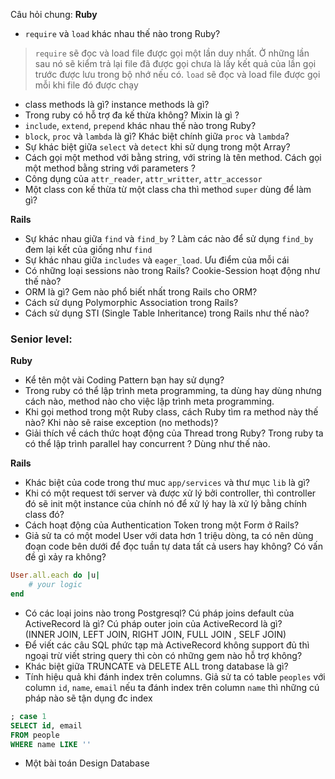 Câu hỏi chung:
**Ruby**
- `require` và `load` khác nhau thế nào trong Ruby?
> `require` sẽ đọc và load file được gọi một lần duy nhất. Ở những lần sau nó sẽ kiểm trả lại file đã được gọi chưa là lấy kết quả của lần gọi trước được lưu trong bộ nhớ nếu có.
> `load` sẽ đọc và load file được gọi mỗi khi file đó được chạy

- class methods là gì? instance methods là gì?
- Trong ruby có hỗ trợ đa kế thừa không? Mixin là gì ?
- `include`, `extend`, `prepend` khác nhau thế nào trong Ruby?
- `block`, `proc` và `lambda` là gì? Khác biệt chính giữa `proc` và `lambda`?
- Sự khác biệt giữa `select` và `detect` khi sử dụng trong một Array?
- Cách gọi một method với bằng string, với string là tên method. Cách gọi một method bằng string với parameters ?
- Công dụng của `attr_reader`, `attr_writter`, `attr_accessor`
- Một class con kế thừa từ một class cha thì method `super` dùng để làm gì?


**Rails**
- Sự khác nhau giữa `find` và `find_by` ? Làm các nào để sử dụng `find_by` đem lại kết của giống như `find`
- Sự khác nhau giữa `includes` và `eager_load`. Ưu điểm của mỗi cái 
- Có những loại sessions nào trong Rails? Cookie-Session hoạt động như thế nào?
- ORM là gì? Gem nào phổ biết nhất trong Rails cho ORM?
- Cách sử dụng Polymorphic Association trong Rails?
- Cách sử dụng STI (Single Table Inheritance) trong Rails như thế nào?

### Senior level:
**Ruby**
- Kể tên một vài Coding Pattern bạn hay sử dụng?
- Trong ruby có thể lập trình meta programming, ta dùng hay dùng nhưng cách nào, method nào cho việc lập trình meta programming.
- Khi gọi method trong một Ruby class, cách Ruby tìm ra method này thế nào? Khi nào sẽ raise exception (no methods)?
- Giải thích về cách thức hoạt động của Thread trong Ruby? Trong ruby ta có thể lập trình parallel hay concurrent ? Dùng như thế nào.

**Rails**
- Khác biệt của code trong thư muc `app/services` và thư mục `lib` là gì?
- Khi có một request tới server và được xử lý bởi controller, thì controller đó sẽ init một instance của chính nó để xử lý hay là xử lý bằng chính class đó?
- Cách hoạt động của Authentication Token trong một Form ở Rails?
- Giả sử ta có một model User với data hơn 1 triệu dòng, ta có nên dùng đoạn code bên dưới để đọc tuần tự data tất cả users hay không? Có vấn đề gì xảy ra không?
```ruby
User.all.each do |u|
	# your logic
end
```
- Có các loại joins nào trong Postgresql? Cú pháp joins default của ActiveRecord là gì? Cú pháp outer join của ActiveRecord là gì?  
(INNER JOIN, LEFT JOIN, RIGHT JOIN, FULL JOIN , SELF JOIN)
- Để viết các câu SQL phức tạp mà ActiveRecord không support đủ thì ngoại trừ viết string query thì còn có những gem nào hỗ trợ không?
- Khác biệt giữa TRUNCATE và DELETE ALL trong database là gì?
- Tính hiệu quả khi đánh index trên columns. Giả sử ta có table `peoples` với column `id`, `name`, `email` nếu ta đánh index trên column `name` thì những cú pháp nào sẽ tận dụng đc index 
```SQL
; case 1
SELECT id, email
FROM people
WHERE name LIKE ''
```
- Một bài toán Design Database
